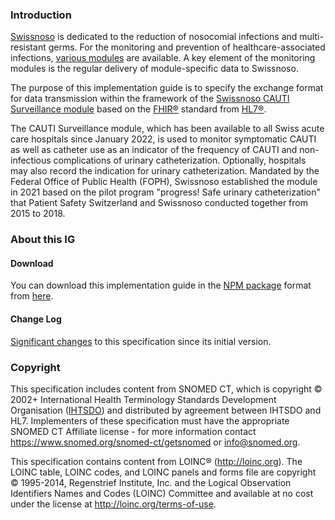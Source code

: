 ### Introduction

[Swissnoso](https://www.swissnoso.ch/) is dedicated to the reduction of nosocomial infections and multi-resistant germs. For the monitoring and prevention of healthcare-associated infections, [various modules](https://www.swissnoso.ch/module/uebersicht-module) are available. A key element of the monitoring modules is the regular delivery of module-specific data to Swissnoso.

The purpose of this implementation guide is to specify the exchange format for data transmission within the framework of the [Swissnoso CAUTI Surveillance module](https://www.swissnoso.ch/module/cauti-surveillance/ueber-cauti-surveillance/das-modul) based on the [FHIR®](https://www.hl7.org/fhir/) standard from [HL7®](https://www.hl7.org/).

The CAUTI Surveillance module, which has been available to all Swiss acute care hospitals since January 2022, is used to monitor symptomatic CAUTI as well as catheter use as an indicator of the frequency of CAUTI and non-infectious complications of urinary catheterization. Optionally, hospitals may also record the indication for urinary catheterization. Mandated by the Federal Office of Public Health (FOPH), Swissnoso established the module in 2021 based on the pilot program "progress! Safe urinary catheterization" that Patient Safety Switzerland and Swissnoso conducted together from 2015 to 2018.

### About this IG

#### Download
You can download this implementation guide in the [NPM package](https://confluence.hl7.org/display/FHIR/NPM+Package+Specification) format from [here](package.tgz).

#### Change Log
[Significant changes](changelog.html) to this specification since its initial version.

### Copyright
This specification includes content from SNOMED CT, which is copyright © 2002+ International Health Terminology Standards Development Organisation ([IHTSDO](http://snomed.org/)) and distributed by agreement between IHTSDO and HL7. Implementers of these specification must have the appropriate SNOMED CT Affiliate license - for more information contact 
<https://www.snomed.org/snomed-ct/getsnomed> or <info@snomed.org>.

This specification contains content from LOINC® (<http://loinc.org>). The LOINC table, LOINC codes, and LOINC panels and forms file are copyright © 1995-2014, Regenstrief Institute, Inc. and the Logical Observation Identifiers Names and Codes (LOINC) Committee and available at no cost under the license at <http://loinc.org/terms-of-use>.